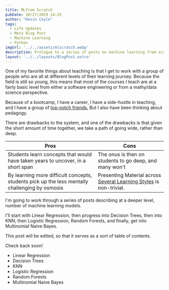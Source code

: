 ```yaml
---
title: MLfrom Scratch
pubDate: 10/27/2019 14:25
author: "Kevin Coyle"
tags:
  - Life Updates
  - Meta Blog Post 
  - Machine Learning
  - Python
imgUrl: '../../assets/mlscratch.webp'
description: Prologue to a series of posts on machine learning from scratch. In here, I'll discuss the pedagogical approach I'm taking to teaching machine learning. This is meant to be a series that would be useful for someone who has a basic understanding of machine learning and wants to learn more about the inner workings of the models.
layout: '../../layouts/BlogPost.astro'
---
```


One of my favorite things about teaching is that I get to work with a group of people who are all at different levels of their learning journey. Because the field is still so young, this means that most of the courses I teach are at a fairly basic level from either a software engineering or from a mathy/data science perspective.

Because of a bootcamp, I have a career, I have a side-hustle in teaching, and I have a group of [top-notch friends.](https://open.spotify.com/track/3sp3wHVuQ3CRtsZykHDtKq?si=gViW4zKfTvmFKN3jRUHBlQ)
But I also have been thinking about pedagogy.

There are drawbacks to the system, and one of the drawbacks is that given the short amount of time together, we take a path of going wide, rather than deep.

|Pros|Cons|
|---|---|
|Students learn concepts that would have taken years to uncover, in a short span| The onus is then on students to go deep, and many won't|
|By learning more difficult concepts, students pick up the less mentally challenging by osmosis| Presenting Material across [Several Learning Styles](https://www.learndash.com/7-major-learning-styles-which-one-is-you/) is non-trivial.|


I'm going to work through a series of posts describing at a deeper level, number of machine learning models.

I'll start with Linear Regression, then progress into Decision Trees, then into KNN, then Logistic Regression, Random Forests, and finally, get into Multinomial Naive Bayes.

This post will be edited, so that it serves as a sort of table of contents.

Check back soon!

- Linear Regression
- Decision Trees
- KNN
- Logistic Regression
- Random Forests
- Multinomial Naive Bayes

